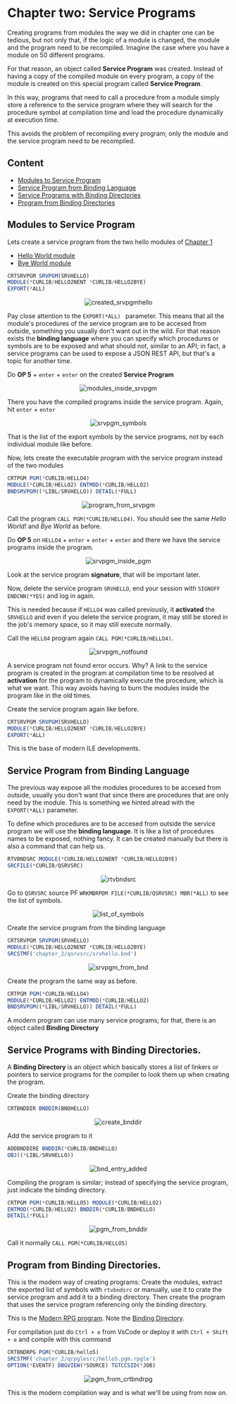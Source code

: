 # Chapter two: Service Programs

Creating programs from modules the way we did in chapter one can be tedious, but not only that, if the logic of a module is changed, the module and the program need to be recompiled. Imagine the case where you have a module on 50 different programs.

For that reason, an object called **Service Program** was created. Instead of having a copy of the compiled module on every program, a copy of the module is created on this special program called **Service Program**. 

In this way, programs that need to call a procedure from a module simply store a reference to the service program where they will search for the procedure symbol at compilation time and load the procedure dynamically at execution time. 

This avoids the problem of recompiling every program; only the module and the service program need to be recompiled.

## Content

- [Modules to Service Program](#modules-to-service-program)
- [Service Program from Binding Language](#service-program-from-binding-language)
- [Service Programs with Binding Directories](#service-programs-with-binding-directories)
- [Program from Binding Directories](#program-from-binding-directories)

## Modules to Service Program

Lets create a service program from the two hello modules of [Chapter 1](../chapter_1/chapter_1.md)

- [Hello World module](./ch1_qrpglesrc/hello2.nomain.module.rpgle#L7)
- [Bye World module](./ch1_qrpglesrc/bye.nomain.module.rpgle#L7)

```js
CRTSRVPGM SRVPGM(SRVHELLO)                            
MODULE(*CURLIB/HELLO2NENT *CURLIB/HELLO2BYE)
EXPORT(*ALL)                                
```
<div style="text-align: center;">
  <img src="../images/chapter_2/created_srvpgmhello.png" alt="created_srvpgmhello" style="display: inline-block;">
</div>

Pay close attention to the `EXPORT(*ALL) ` parameter. This means that all the module's procedures of the service program are to be accesed from outside, something you usually don't want out in the wild. For that reason exists the **binding language** where you can specify which procedures or symbols are to be exposed and what should not, similar to an API; in fact, a service programs can be used to expose a JSON REST API, but that's a topic for another time.

Do **OP 5** + `enter` + `enter` on the created **Service Program** 
<div style="text-align: center;">
  <img src="../images/chapter_2/modules_inside_srvpgm.png" alt="modules_inside_srvpgm" style="display: inline-block;">
</div>

There you have the compiled programs inside the service program. Again, hit `enter` + `enter`

<div style="text-align: center;">
  <img src="../images/chapter_2/srvpgm_symbols.png" alt="srvpgm_symbols" style="display: inline-block;">
</div>

That is the list of the export symbols by the service programs, not by each individual module like before.

Now, lets create the executable program with the service program instead of the two modules

```js
CRTPGM PGM(*CURLIB/HELLO4)        
MODULE(*CURLIB/HELLO2) ENTMOD(*CURLIB/HELLO2)     
BNDSRVPGM((*LIBL/SRVHELLO)) DETAIL(*FULL)              
```

<div style="text-align: center;">
  <img src="../images/chapter_2/program_from_srvpgm.png" alt="program_from_srvpgm" style="display: inline-block;">
</div>

Call the program `CALL PGM(*CURLIB/HELLO4)`. You should see the same *Hello World!* and *Bye World* as before.

Do **OP 5** on `HELLO4` + `enter` + `enter` + `enter` and there we have the service programs inside the program.

<div style="text-align: center;">
  <img src="../images/chapter_2/srvpgm_inside_pgm.png" alt="srvpgm_inside_pgm" style="display: inline-block;">
</div>

Look at the service program **signature**, that will be important later. 

Now, delete the service program `SRVHELLO`, end your session with `SIGNOFF ENDCNN(*YES)` and log in again. 

This is needed because if `HELLO4` was called previously, it **activated** the `SRVHELLO` and even if you delete the service program, it may still be stored in the job's memory space, so it may still execute normally.

Call the `HELLO4` program again `CALL PGM(*CURLIB/HELLO4)`. 

<div style="text-align: center;">
  <img src="../images/chapter_2/srvpgm_notfound.png" alt="srvpgm_notfound" style="display: inline-block;">
</div>

A service program not found error occurs. Why? A link to the service program is created in the program at compilation time to be resolved at **activation** for the program to dynamically execute the procedure, which is what we want. This way avoids having to burn the modules inside the program like in the old times.

Create the service program again like before.
```js
CRTSRVPGM SRVPGM(SRVHELLO)                            
MODULE(*CURLIB/HELLO2NENT *CURLIB/HELLO2BYE)
EXPORT(*ALL)                                
```

This is the base of modern ILE developments.


## Service Program from Binding Language

The previous way expose all the modules procedures to be accesed from outside, usually you don't want that since there are procedures that are only need by the module. This is something we hinted alread with the `EXPORT(*ALL)` parameter.

To define which procedures are to be accesed from outside the service program we will use the **binding language**. It is like a list of procedures names to be exposed, nothing fancy. It can be created manually but there is also a command that can help us.

```js
RTVBNDSRC MODULE(*CURLIB/HELLO2NENT *CURLIB/HELLO2BYE)
SRCFILE(*CURLIB/QSRVSRC)                    
```
<div style="text-align: center;">
  <img src="../images/chapter_2/rtvbndsrc.png" alt="rtvbndsrc" style="display: inline-block;">
</div>

Go to `QSRVSRC` source PF `WRKMBRPDM FILE(*CURLIB/QSRVSRC) MBR(*ALL)` to see the list of symbols.
<div style="text-align: center;">
  <img src="../images/chapter_2/list_of_symbols.png" alt="list_of_symbols" style="display: inline-block;">
</div>

Create the service program from the binding language
```js
CRTSRVPGM SRVPGM(SRVHELLO)                            
MODULE(*CURLIB/HELLO2NENT *CURLIB/HELLO2BYE)
SRCSTMF('chapter_2/qsrvsrc/srvhello.bnd')    
```
<div style="text-align: center;">
  <img src="../images/chapter_2/srvpgm_from_bnd.png" alt="srvpgm_from_bnd" style="display: inline-block;">
</div>

Create the program the same way as before.
```js
CRTPGM PGM(*CURLIB/HELLO4)        
MODULE(*CURLIB/HELLO2) ENTMOD(*CURLIB/HELLO2)     
BNDSRVPGM((*LIBL/SRVHELLO)) DETAIL(*FULL)              
```

A modern program can use many service programs; for that, there is an object called **Binding Directory** 

## Service Programs with Binding Directories.

A **Binding Directory** is an object which basically stores a list of linkers or pointers to service programs for the compiler to look them up when creating the program.

Create the binding directory
```js
CRTBNDDIR BNDDIR(BNDHELLO)
```
<div style="text-align: center;">
  <img src="../images/chapter_2/create_bnddir.png" alt="create_bnddir" style="display: inline-block;">
</div>

Add the service program to it
```js
ADDBNDDIRE BNDDIR(*CURLIB/BNDHELLO)
OBJ((*LIBL/SRVHELLO))
```
<div style="text-align: center;">
  <img src="../images/chapter_2/bnd_entry_added.png" alt="bnd_entry_added" style="display: inline-block;">
</div>

Compiling the program is similar; instead of specifying the service program, just indicate the binding directory.
```js
CRTPGM PGM(*CURLIB/HELLO5) MODULE(*CURLIB/HELLO2)  
ENTMOD(*CURLIB/HELLO2) BNDDIR(*CURLIB/BNDHELLO)
DETAIL(*FULL)           
```
<div style="text-align: center;">
  <img src="../images/chapter_2/pgm_from_bnddir.png" alt="pgm_from_bnddir" style="display: inline-block;">
</div>

Call it normally `CALL PGM(*CURLIB/HELLO5)`

## Program from Binding Directories.

This is the modern way of creating programs: Create the modules, extract the exported list of symbols with `rtvbndsrc` or manually, use it to crate the service program and add it to a binding directory. Then create the program that uses the service program referencing only the binding directory.

This is the [Modern RPG program](./qrpglesrc/hello5.pgm.rpgle). Note the [Binding Directory](./qrpglesrc/hello5.pgm.rpgle#L5).

For compilation just do `Ctrl + e` from VsCode or deploy it with `Ctrl + Shift + e` and compile with this command

```js
CRTBNDRPG PGM(*CURLIB/hello5) 
SRCSTMF('chapter_2/qrpglesrc/hello5.pgm.rpgle') 
OPTION(*EVENTF) DBGVIEW(*SOURCE) TGTCCSID(*JOB)
```
<div style="text-align: center;">
  <img src="../images/chapter_2/pgm_from_crtbndrpg.png" alt="pgm_from_crtbndrpg" style="display: inline-block;">
</div>

This is the modern compilation way and is what we'll be using from now on.